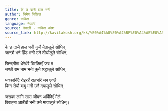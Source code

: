 ```yaml
---
title: के छ दाजै हाल भनी
author: निमेष निखिल
genre: कविता
language: नेपाली
source: नेपाली - कविता कोश
source_link: http://kavitakosh.org/kk/%E0%A4%A8%E0%A4%BF%E0%A4%AE%E0%A5%87%E0%A4%B7_%E0%A4%A8%E0%A4%BF%E0%A4%96%E0%A4%BF%E0%A4%B2
---
```


के छ दाजै हाल भनी कुनै मैतालुले सोधिन्  
जान्छौ भने हिँड भनी उनै तीर्थालुले सोधिन्  
   
जिन्दगीमा धेरैधेरै बिरक्तिएँ जब म  
जप्छौ राम नाम भनी कुनै श्रद्धालुले सोधिन्  
   
भक्कानिँदै रोइरहेँ रातभरि जब एक्लै  
किन रोयौ बाबु भनी उनै दयालुले सोधिन्  
   
जसका लागि सारा जीवन अर्पिदिएँ मैले  
विवाहमा आउँछौ भनी उनै मायालुले सोधिन्।
